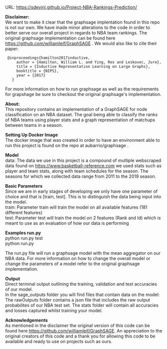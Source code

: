 URL: https://sdevinl.github.io/Project-NBA-Rankings-Prediction/

**Disclaimer:**   
  We want to make it clear that the graphsage implentation found in this repo is not our own. We have made minor alterations to the code in order to better serve our overall project in regards to NBA team rankings. The original graphsage implementation can be found here https://github.com/williamleif/GraphSAGE . We would also like to cite their paper:
  
     @inproceedings{hamilton2017inductive,
	     author = {Hamilton, William L. and Ying, Rex and Leskovec, Jure},
	     title = {Inductive Representation Learning on Large Graphs},
	     booktitle = {NIPS},
	     year = {2017}
	   }
  For more information on how to run graphsage as well as the requirements for grapshage be sure to checkout the original graphsage's implementation.

**About:**  
  This repository contains an implementation of a GraphSAGE for node classification on an NBA dataset. The goal being able to classify the ranks of NBA teams using player stats and a graph representation of matchups between teams in a season. 
  
**Setting Up Docker Image**  
  The docker image that was created in order to have an environment able to run this project is found on the repo at aubarrio/graphsage . 
    
**Model**  
  data: The data we use in this project is a compound of multiple webscraped data found on https://www.basketball-reference.com we used stats such as player and team stats, along with team schedules for the season. The seasons for which we collected data range from 2011 to the 2019 season.  

**Basic Parameters**  
  Since we are in early stages of developing we only have one parameter of choice and that is [train, test]. This is to distinguish the data being input into the model.  
    train: Parameter train will train the model on all available features (181 different features)  
    test: Parameter test will train the model on 2 features (Rank and Id) which is meant to use as an evaluation of how our data is performing  
    
**Examples run.py**  
  python run.py test  
  python run.py  
  
  The run.py file will run a graphsage model with the mean aggregator on our NBA data. For more information on how to change the overall model or change the parameters of a model refer to the original graphsage implementation.
  
**Output**  
  Direct terminal output outlining the training, validation and test accuracies of our model.  
  In the sage_outputs folder you will find files that contain data on the model:
  	The rawOutputs folder contains a json file that includes the raw output probabilites of our NBA test set.
	The stats folder will contain all accuracies and losses captured whilst training your model.
	
**Acknowledgements**   
  As mentioned in the disclaimer the original version of this code can be found here https://github.com/williamleif/GraphSAGE. An appreciation to the original creators of this code and a thank you for allowing this code to be available and ready to use on projects such as ours. 
